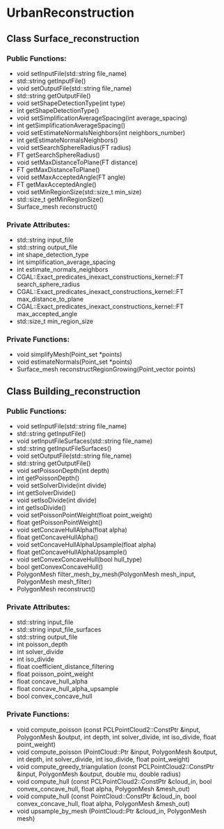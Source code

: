 # UrbanReconstruction

## Class Surface_reconstruction 

### Public Functions:
* void setInputFile(std::string file_name)
* std::string getInputFile()
* void setOutputFile(std::string file_name)
* std::string getOutputFile()
* void setShapeDetectionType(int type)
* int getShapeDetectionType()
* void setSimplificationAverageSpacing(int average_spacing)
* int getSimplificationAverageSpacing()
* void setEstimateNormalsNeighbors(int neighbors_number)
* int getEstimateNormalsNeighbors()
* void setSearchSphereRadius(FT radius)
* FT getSearchSphereRadius()
* void setMaxDistanceToPlane(FT distance)
* FT getMaxDistanceToPlane()
* void setMaxAcceptedAngle(FT angle)
* FT getMaxAcceptedAngle()
* void setMinRegionSize(std::size_t min_size)
* std::size_t getMinRegionSize()
* Surface_mesh reconstruct()

### Private Attributes:
* std::string input_file
* std::string output_file
* int shape_detection_type
* int simplification_average_spacing 
* int estimate_normals_neighbors
* CGAL::Exact_predicates_inexact_constructions_kernel::FT search_sphere_radius
* CGAL::Exact_predicates_inexact_constructions_kernel::FT max_distance_to_plane
* CGAL::Exact_predicates_inexact_constructions_kernel::FT max_accepted_angle
* std::size_t min_region_size

### Private Functions:
* void simplifyMesh(Point_set *points)
* void estimateNormals(Point_set *points)
* Surface_mesh reconstructRegionGrowing(Point_vector points)


## Class Building_reconstruction
### Public Functions:
* void setInputFile(std::string file_name)
* std::string getInputFile()
* void setInputFileSurfaces(std::string file_name)
* std::string getInputFileSurfaces()
* void setOutputFile(std::string file_name)
* std::string getOutputFile()
* void setPoissonDepth(int depth)
* int getPoissonDepth()
* void setSolverDivide(int divide)
* int getSolverDivide()
* void setIsoDivide(int divide)
* int getIsoDivide()
* void setPoissonPointWeight(float point_weight)
* float getPoissonPointWeight()
* void setConcaveHullAlpha(float alpha)
* float getConcaveHullAlpha()
* void setConcaveHullAlphaUpsample(float alpha)
* float getConcaveHullAlphaUpsample()
* void setConvexConcaveHull(bool hull_type)
* bool getConvexConcaveHull()
* PolygonMesh filter_mesh_by_mesh(PolygonMesh mesh_input, PolygonMesh mesh_filter)
* PolygonMesh reconstruct()


### Private Attributes:
* std::string input_file
* std::string input_file_surfaces
* std::string output_file
* int poisson_depth
* int solver_divide
* int iso_divide
* float coefficient_distance_filtering
* float poisson_point_weight
* float concave_hull_alpha
* float concave_hull_alpha_upsample
* bool convex_concave_hull

### Private Functions:
* void compute_poisson (const PCLPointCloud2::ConstPtr &input, PolygonMesh &output,
                    int depth, int solver_divide, int iso_divide, float point_weight)
* void compute_poisson (PointCloud<PointNormal>::Ptr &input, PolygonMesh &output,
                    int depth, int solver_divide, int iso_divide, float point_weight)
* void compute_greedy_triangulation (const PCLPointCloud2::ConstPtr &input, PolygonMesh &output,
                                double mu, double radius)
* void compute_hull (const PCLPointCloud2::ConstPtr &cloud_in,
                    bool convex_concave_hull,
                    float alpha,
                    PolygonMesh &mesh_out)
* void compute_hull (const PointCloud<PointXYZ>::ConstPtr &cloud_in,
                    bool convex_concave_hull,
                    float alpha,
                    PolygonMesh &mesh_out)
* void upsample_by_mesh (PointCloud<PointXYZ>::Ptr &cloud_in, PolygonMesh mesh)




